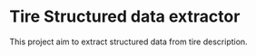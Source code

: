 # Tire Structured data extractor

This project aim to extract structured data from tire description.